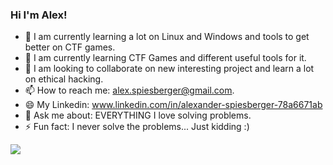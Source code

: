 ### Hi I'm Alex!
- 🔭 I am currently learning a lot on Linux and Windows and tools to get better on CTF games.
- 🌱 I am currently learning CTF Games and different useful tools for it.
- 👯 I am looking to collaborate on new interesting project and learn a lot on ethical hacking.
- 📫 How to reach me: alex.spiesberger@gmail.com.
- 😄 My Linkedin: www.linkedin.com/in/alexander-spiesberger-78a6671ab
- 💬 Ask me about: EVERYTHING I love solving problems.
- ⚡ Fun fact: I never solve the problems... Just kidding :)

<img src="https://github-readme-stats.vercel.app/api?username=AlexJS6&&show_icons=true&title_color=ffffff&icon_color=57C004&text_color=daf7dc&bg_color=066EA7">
<script src="https://tryhackme.com/badge/298664"></script>
<!--
**AlexJS6/AlexJS6** is a ✨ _special_ ✨ repository because its `README.md` (this file) appears on your GitHub profile.

Here are some ideas to get you started:

- 🔭 I’m currently working on a python multiplayer game.
- 🌱 I’m currently learning Python.
- 👯 I’m looking to collaborate on new things.
- 🤔 I’m looking for help with ...
- 💬 Ask me about ...
- 📫 How to reach me: alex.spiesberger@gmail.com
- 😄 Pronouns: ...
- ⚡ Fun fact: 
-->
